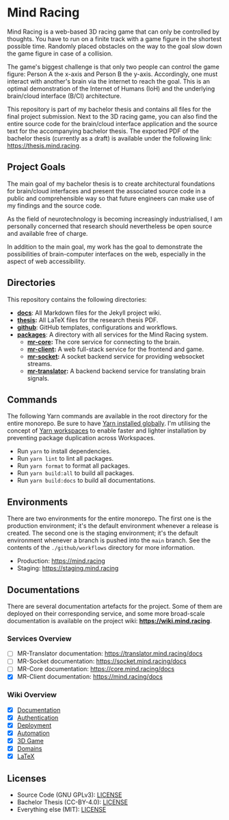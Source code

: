 # Mind Racing

Mind Racing is a web-based 3D racing game that can only be controlled by thoughts. You have to run on a finite track with a game figure in the shortest possible time. Randomly placed obstacles on the way to the goal slow down the game figure in case of a collision.

The game's biggest challenge is that only two people can control the game figure: Person A the x-axis and Person B the y-axis. Accordingly, one must interact with another's brain via the internet to reach the goal. This is an optimal demonstration of the Internet of Humans (IoH) and the underlying brain/cloud interface (B/CI) architecture.

This repository is part of my bachelor thesis and contains all files for the final project submission. Next to the 3D racing game, you can also find the entire source code for the brain/cloud interface application and the source text for the accompanying bachelor thesis. The exported PDF of the bachelor thesis (currently as a draft) is available under the following link: <https://thesis.mind.racing>.

## Project Goals

The main goal of my bachelor thesis is to create architectural foundations for brain/cloud interfaces and present the associated source code in a public and comprehensible way so that future engineers can make use of my findings and the source code.

As the field of neurotechnology is becoming increasingly industrialised, I am personally concerned that research should nevertheless be open source and available free of charge.

In addition to the main goal, my work has the goal to demonstrate the possibilities of brain-computer interfaces on the web, especially in the aspect of web accessibility.

## Directories

This repository contains the following directories:

- **[docs](/docs)**: All Markdown files for the Jekyll project wiki.
- **[thesis](/thesis):** All LaTeX files for the research thesis PDF.
- **[github](/.github)**: GitHub templates, configurations and workflows.
- **[packages](/packages)**: A directory with all services for the Mind Racing system.
  - **[mr-core](/packages/mr-core):** The core service for connecting to the brain.
  - **[mr-client](/packages/mr-client):** A web full-stack service for the frontend and game.
  - **[mr-socket](/packages/mr-socket):** A socket backend service for providing websocket streams.
  - **[mr-translator](/packages/mr-translator):** A backend backend service for translating brain signals.

## Commands

The following Yarn commands are available in the root directory for the entire monorepo. Be sure to have [Yarn installed globally](https://yarnpkg.com/getting-started/install). I'm utilising the concept of [Yarn workspaces](https://yarnpkg.com/features/workspaces) to enable faster and lighter installation by preventing package duplication across Workspaces.

- Run `yarn` to install dependencies.
- Run `yarn lint` to lint all packages.
- Run `yarn format` to format all packages.
- Run `yarn build:all` to build all packages.
- Run `yarn build:docs` to build all documentations.

## Environments

There are two environments for the entire monorepo. The first one is the production environment; it's the default environment whenever a release is created. The second one is the staging environment; it's the default environment whenever a branch is pushed into the `main` branch. See the contents of the `./github/workflows` directory for more information.

- Production: <https://mind.racing>
- Staging: <https://staging.mind.racing>

## Documentations

There are several documentation artefacts for the project. Some of them are deployed on their corresponding service, and some more broad-scale documentation is available on the project wiki: **<https://wiki.mind.racing>**.

### Services Overview

- [ ] MR-Translator documentation: <https://translator.mind.racing/docs>
- [ ] MR-Socket documentation: <https://socket.mind.racing/docs>
- [ ] MR-Core documentation: <https://core.mind.racing/docs>
- [x] MR-Client documentation: <https://mind.racing/docs>

### Wiki Overview

- [x] [Documentation](https://wiki.mind.racing/documentation)
- [x] [Authentication](https://wiki.mind.racing/authentication)
- [x] [Deployment](https://wiki.mind.racing/deployment)
- [x] [Automation](https://wiki.mind.racing/automation)
- [x] [3D Game](https://wiki.mind.racing/game)
- [x] [Domains](https://wiki.mind.racing/domains)
- [x] [LaTeX](https://wiki.mind.racing/latex)

## Licenses

- Source Code (GNU GPLv3): [LICENSE](/packages/LICENSE)
- Bachelor Thesis (CC-BY-4.0): [LICENSE](/thesis/LICENSE)
- Everything else (MIT): [LICENSE](LICENSE)
